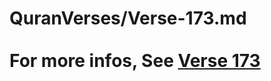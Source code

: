 # QuranVerses/Verse-173.md <br><br>For more infos, See [Verse 173](https://www.quranbookk.com/quran/search?q=173)